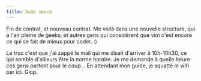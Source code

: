 ```yaml
---
title: Swap space
---
```


Fin de contrat, et nouveau contrat. Me voilà dans une nouvelle structure, qui
a l'air pleine de geeks, et autres gens qui considèrent que vim c'est encore
ce qui se fait de mieux pour coder. :)

Le truc c'est que j'ai zappé le mail qui me disait d'arriver à 10h-10h30, ce
qui semble d'ailleurs être la norme horaire. Je me demande à quelle heure ces
gens partent pour le coup... En attendant mon guide, je squatte le wifi par
ici. Glop.

